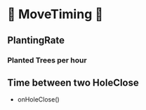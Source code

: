 # 💜 MoveTiming 💜

## PlantingRate

### Planted Trees per hour

## Time between two HoleClose

- onHoleClose()

<!-- @include: /../Placeholder_RouteProfile.md -->